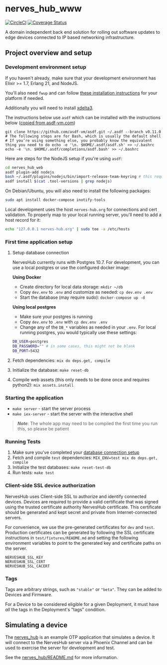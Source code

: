 # nerves_hub_www

[![CircleCI](https://circleci.com/gh/nerves-hub/nerves_hub_web.svg?style=svg)](https://circleci.com/gh/nerves-hub/nerves_hub_web)
[![Coverage Status](https://coveralls.io/repos/github/nerves-hub/nerves_hub_web/badge.svg?branch=main)](https://coveralls.io/github/nerves-hub/nerves_hub_web?branch=main)

A domain independent back end solution for rolling out software updates to edge
devices connected to IP based networking infrastructure.

## Project overview and setup

### Development environment setup

If you haven't already, make sure that your development environment has
Elixir >= 1.7, Erlang 21, and NodeJS.

You'll also need `fwup` and can follow [these installation instructions](https://github.com/fhunleth/fwup#installing) for your platform if needed.

Additionally you will need to install [xdelta3](https://github.com/jmacd/xdelta).

The instructions below use `asdf` which can be installed with the
instructions below ([copied from asdf-vm.com](https://asdf-vm.com/#/core-manage-asdf-vm))

```
git clone https://github.com/asdf-vm/asdf.git ~/.asdf --branch v0.11.0
# The following steps are for Bash, which is usually the default shell
# If you’re using something else, you probably know the equivalent thing you need to do echo -e '\n. $HOME/.asdf/asdf.sh' >> ~/.bashrc
echo -e '\n. $HOME/.asdf/completions/asdf.bash' >> ~/.bashrc
```

Here are steps for the NodeJS setup if you're using `asdf`:

```sh
cd nerves_hub_web
asdf plugin-add nodejs
bash ~/.asdf/plugins/nodejs/bin/import-release-team-keyring # this requires gpg to be installed
asdf install $(cat .tool-versions | grep nodejs)
```

On Debian/Ubuntu, you will also need to install the following packages:

```sh
sudo apt install docker-compose inotify-tools
```

Local development uses the host `nerves-hub.org` for connections and cert validation. To properly map to your local running server, you'll need to add a host record for it:

```sh
echo "127.0.0.1 nerves-hub.org" | sudo tee -a /etc/hosts
```

### First time application setup

1. Setup database connection

     NervesHub currently runs with Postgres 10.7. For development, you can use a local postgres or use the configured docker image:

     **Using Docker**

     * Create directory for local data storage: `mkdir ~/db`
     * Copy `dev.env` to `.env` and customize as needed: `cp dev.env .env`
     * Start the database (may require sudo): `docker-compose up -d`

     **Using local postgres**

     * Make sure your postgres is running
     * Copy `dev.env` to `.env` with `cp dev.env .env`
     * Change any of the `DB_*` variables as needed in your `.env`. For local running postgres, you would typically use these settings:

     ```bash
     DB_USER=postgres
     DB_PASSWORD="" # in some cases, this might not be blank
     DB_PORT=5432
     ```

2. Fetch dependencies: `mix do deps.get, compile`
3. Initialize the database: `make reset-db`
4. Compile web assets (this only needs to be done once and requires python2):
   `mix assets.install`

### Starting the application

* `make server` - start the server process
* `make iex-server` - start the server with the
   interactive shell

> **_Note_**: The whole app may need to be compiled the first time you run this, so please be patient

### Running Tests

1. Make sure you've completed your [database connection setup](#development-environment-setup)
2. Fetch and compile `test` dependencies: `MIX_ENV=test mix do deps.get, compile`
3. Initialize the test databases: `make reset-test-db`
4. Run tests: `make test`


### Client-side SSL device authorization

NervesHub uses Client-side SSL to authorize and identify connected devices.
Devices are required to provide a valid certificate that was signed using the
trusted certificate authority NervesHub certificate. This certificate should be
generated and kept secret and private from Internet-connected servers.

For convenience, we use the pre-generated certificates for `dev` and `test`.
Production certificates can be generated by following the SSL certificate
instructions in `test/fixtures/README.md` and setting the following environment
variables to point to the generated key and certificate paths on the server.

```text
NERVESHUB_SSL_KEY
NERVESHUB_SSL_CERT
NERVESHUB_SSL_CACERT
```

### Tags

Tags are arbitrary strings, such as `"stable"` or `"beta"`. They can be added to
Devices and Firmware.

For a Device to be considered eligible for a given Deployment, it must have
*all* the tags in the Deployment's "tags" condition.

## Simulating a device

The [nerves_hub](https://github.com/nerves-hub/nerves_hub) is an
example OTP application that simulates a device.  It will connect to the
NervesHub server via a Phoenix Channel and can be used to exercise the server
for development and test.

See the
[nerves_hub/README.md](https://github.com/nerves-hub/nerves_hub/blob/main/README.md)
for more information.
